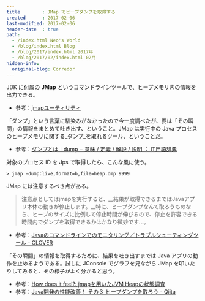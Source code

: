 ```yaml
---
title        : JMap でヒープダンプを取得する
created      : 2017-02-06
last-modified: 2017-02-06
header-date  : true
path:
  - /index.html Neo's World
  - /blog/index.html Blog
  - /blog/2017/index.html 2017年
  - /blog/2017/02/index.html 02月
hidden-info:
  original-blog: Corredor
---
```


JDK に付属の __JMap__ というコマンドラインツールで、ヒープメモリ内の情報を出力できる。

- 参考：[jmapユーティリティ](https://docs.oracle.com/javase/jp/8/docs/technotes/guides/troubleshoot/tooldescr014.html)

「ダンプ」という言葉に馴染みがなかったので今一度調べたが、要は「その瞬間」の情報をまとめて吐き出す、ということ。JMap は実行中の Java プロセスのヒープメモリに関する_ダンプ_を取れるツール、ということだ。

- 参考：[ダンプとは｜dump − 意味 / 定義 / 解説 / 説明 ： IT用語辞典](http://e-words.jp/w/%E3%83%80%E3%83%B3%E3%83%97.html)

対象のプロセス ID を Jps で取得したら、こんな風に使う。

```batch
> jmap -dump:live,format=b,file=heap.dmp 9999
```

JMap には注意するべき点がある。

> 注意点としてはjmapを実行すると、__結果が取得できるまではJavaアプリ本体の動きが停止します。__特に、ヒープダンプなんて取ろうものなら、ヒープのサイズに比例して停止時間が伸びるので、停止を許容できる時間内でダンプを取得できるかはかなり微妙です…。

- 参考：[Javaのコマンドラインでのモニタリング／トラブルシューティングツール - CLOVER](http://d.hatena.ne.jp/Kazuhira/20120623/1340459172)

「その瞬間」の情報を取得するために、結果を吐き出すまでは Java アプリの動作を止めるようである。試しに JConsole でグラフを見ながら JMap を叩いたりしてみると、その様子がよく分かると思う。

- 参考：[How does it feel?: jmapを用いたJVM Heapの状態調査](http://itsneatlife.blogspot.jp/2014/01/jmapjvm-heap.html)
- 参考：[Java開発の性能改善！ その３ ヒープダンプを取ろう - Qiita](http://qiita.com/i_matsui/items/0d1ae2c7e9d17b6c04e0)

